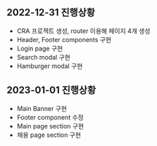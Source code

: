 ## 2022-12-31 진행상황
- CRA 프로젝트 생성, router 이용해 페이지 4개 생성
- Header, Footer components 구현
- Login page 구현
- Search modal 구현
- Hamburger modal 구현

## 2023-01-01 진행상황
- Main Banner 구현
- Footer component 수정
- Main page section 구현
- 채용 page section 구현